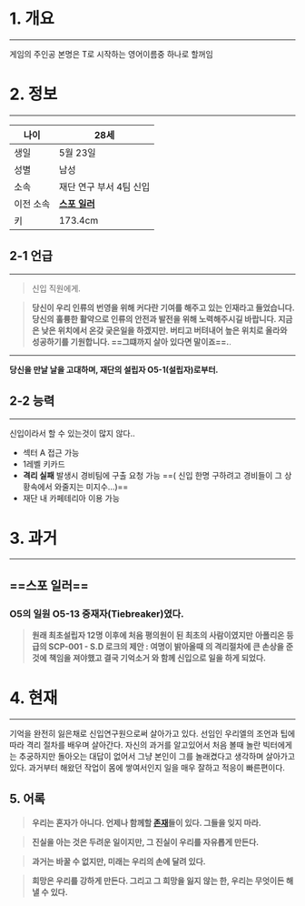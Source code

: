 # 1. 개요
***
게임의 주인공 본명은 T로 시작하는 영어이름중 하나로 할꺼임


# 2. 정보
***

| 나이    | 28세            |
| ----- | -------------- |
| 생일    | 5월 23일         |
| 성별    | 남성             |
| 소속    | 재단 연구 부서 4팀 신입 |
| 이전 소속 | **[스포 일러]()**  |
| 키     | 173.4cm        |

## 2-1 언급
***
>신입 직원에게.

>**당신이 우리 인류의 번영을 위해 커다란 기여를 해주고 있는 인재라고 들었습니다. 당신의 훌륭한 활약으로 인류의 안전과 발전을 위해 노력해주시길 바랍니다. 지금은 낮은 위치에서 온갖 궂은일을 하겠지만. 버티고 버텨내어 높은 위치로 올라와 성공하기를 기원합니다. ==그떄까지 살아 있다면 말이죠==.**. 

---
**당신을 만날 날을 고대하며, 재단의 설립자 O5-1(설립자)로부터.**

## 2-2 능력
***
신입이라서 할 수 있는것이 많지 않다..
- 섹터 A 접근 가능
- 1레벨 키카드
- **격리 실패** 발생시 경비팀에 구출 요청 가능 
  ==( 신입 한명 구하려고 경비들이 그 상황속에서 와줄지는 미지수...)==
- 재단 내 카페테리아 이용 가능


# 3. 과거
***
## ==스포 일러==
### O5의 일원 O5-13 중재자(Tiebreaker)였다.
>**원래 최초설립자 12명 이후에 처음 평의원이 된 최초의 사람이였지만** 
>**아폴리온 등급의 SCP-001 - S.D 로크의 제안 : 여명이 밝아올때 의 격리절차에 큰 손상을 준것에** 
>**책임을 져야했고 결국 기억소거 와 함께 신입으로 일을 하게 되었다.** 


# 4. 현재
***
기억을 완전히 잃은채로 신입연구원으로써 살아가고 있다. 선임인 우리엘의 조언과 팁에 따라
격리 절차를 배우며 살아간다. 자신의 과거를 알고있어서 처음 볼때 놀란 빅터에게는 추궁하지만 돌아오는 대답이 없어서 그냥 본인이 그를 놀래켰다고 생각하며 살아가고있다.
과거부터 해왔던 작업이 몸에 쌓여서인지 일을 매우 잘하고 적응이 빠른편이다.

## 5. 어록

>**우리는 혼자가 아니다. 언제나 함께할 [존재]()들이 있다. 그들을 잊지 마라.**

> **진실을 아는 것은 두려운 일이지만, 그 진실이 우리를 자유롭게 만든다.**

> **과거는 바꿀 수 없지만, 미래는 우리의 손에 달려 있다.**

> **희망은 우리를 강하게 만든다. 그리고 그 희망을 잃지 않는 한, 우리는 무엇이든 해낼 수 있다.**
